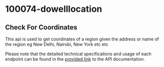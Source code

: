 # 100074-dowelllocation

## Check For Coordinates
This api is used to get coordinates of a region given the address or name of the region eg  New Delhi, Nairobi, New York etc etc

Please note that the detailed technical specifications and usage of each endpoint can be found in the [provided link](https://documenter.getpostman.com/view/25619963/2s93sdaCaB) to the API documentation.
